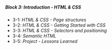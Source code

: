##### Block 3: Introduction - HTML & CSS
*  3-1: *HTML & CSS - Page structures*
*  3-2: *HTML & CSS - Getting Started with CSS*
*  3-3: *HTML & CSS - Selectors and positioning*
*  3-4: *Semantic HTML*
*  3-5: *Project - Lessons Learned*